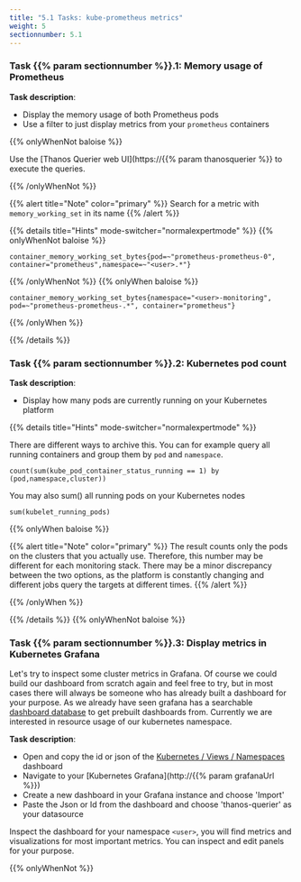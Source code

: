 ```yaml
---
title: "5.1 Tasks: kube-prometheus metrics"
weight: 5
sectionnumber: 5.1
---
```


### Task {{% param sectionnumber %}}.1: Memory usage of Prometheus

**Task description**:

* Display the memory usage of both Prometheus pods
* Use a filter to just display metrics from your `prometheus` containers

{{% onlyWhenNot baloise %}}

Use the [Thanos Querier web UI](https://{{% param thanosquerier %}} to execute the queries.

{{% /onlyWhenNot %}}


{{% alert title="Note" color="primary" %}}
Search for a metric with `memory_working_set` in its name
{{% /alert %}}

{{% details title="Hints" mode-switcher="normalexpertmode" %}}
{{% onlyWhenNot baloise %}}

```promql
container_memory_working_set_bytes{pod=~"prometheus-prometheus-0", container="prometheus",namespace=~"<user>.*"}
```
{{% /onlyWhenNot %}}
{{% onlyWhen baloise %}}

```promql
container_memory_working_set_bytes{namespace="<user>-monitoring", pod=~"prometheus-prometheus-.*", container="prometheus"}
```
{{% /onlyWhen %}}

{{% /details %}}

### Task {{% param sectionnumber %}}.2: Kubernetes pod count

**Task description**:

* Display how many pods are currently running on your Kubernetes platform

{{% details title="Hints" mode-switcher="normalexpertmode" %}}

There are different ways to archive this. You can for example query all running containers and group them by `pod` and `namespace`.

```promql
count(sum(kube_pod_container_status_running == 1) by (pod,namespace,cluster))
```

You may also sum() all running pods on your Kubernetes nodes

```promql
sum(kubelet_running_pods)
```

{{% onlyWhen baloise %}}

{{% alert title="Note" color="primary" %}}
The result counts only the pods on the clusters that you actually use. Therefore, this number may be different for each monitoring stack.
There may be a minor discrepancy between the two options, as the platform is constantly changing and different jobs query the targets at different times.
{{% /alert %}}

{{% /onlyWhen %}}

{{% /details %}}
{{% onlyWhenNot baloise %}}

### Task {{% param sectionnumber %}}.3: Display metrics in Kubernetes Grafana

Let's try to inspect some cluster metrics in Grafana. Of course we could build our dashboard from scratch again and feel free to try, but in most cases there will always be someone who has already built a dashboard for your purpose. As we already have seen grafana has a searchable [dashboard database](https://grafana.com/grafana/dashboards/) to get prebuilt dashboards from. Currently we are interested in resource usage of our kubernetes namespace.

**Task description**:

* Open and copy the id or json of the [Kubernetes / Views / Namespaces](https://grafana.com/grafana/dashboards/15758-kubernetes-views-namespaces/) dashboard
* Navigate to your [Kubernetes Grafana](http://{{% param grafanaUrl %}})
* Create a new dashboard in your Grafana instance and choose 'Import'
* Paste the Json or Id from the dashboard and choose 'thanos-querier' as your datasource

Inspect the dashboard for your namespace `<user>`, you will find metrics and visualizations for most important metrics. You can inspect and edit panels for your purpose.

{{% onlyWhenNot %}}
